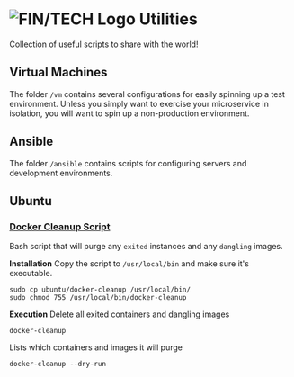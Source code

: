 # ![FIN/TECH Logo](https://avatars3.githubusercontent.com/u/15434228?v=3&s=40 "FIN/TECH Logo") Utilities

Collection of useful scripts to share with the world!

## Virtual Machines

The folder `/vm` contains several configurations for easily spinning up a test environment. Unless you simply want to exercise your microservice in isolation, you will want to spin up a non-production environment.

## Ansible

The folder `/ansible` contains scripts for configuring servers and development environments.

## Ubuntu
### [Docker Cleanup Script](ubuntu/docker-cleanup)

Bash script that will purge any `exited` instances and any `dangling` images.

**Installation**
Copy the script to `/usr/local/bin` and make sure it's executable.
```
sudo cp ubuntu/docker-cleanup /usr/local/bin/
sudo chmod 755 /usr/local/bin/docker-cleanup
```

**Execution**
Delete all exited containers and dangling images
```
docker-cleanup
```
Lists which containers and images it will purge
```
docker-cleanup --dry-run
```

